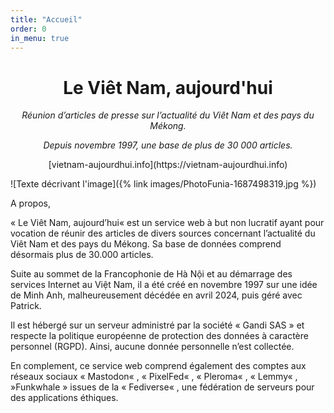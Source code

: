 ```yaml
---
title: "Accueil"
order: 0
in_menu: true
---
```

# <center>Le Viêt Nam, aujourd'hui</center>

_<center>Réunion d’articles de presse sur l’actualité du Viêt Nam et des pays du Mékong.</center>_ 

_<center>Depuis novembre 1997, une base de plus de 30 000 articles.</center>_ 


 <center>[vietnam-aujourdhui.info](https://vietnam-aujourdhui.info)</center> 



![Texte décrivant l'image]({% link images/PhotoFunia-1687498319.jpg %})




A propos,

« Le Viêt Nam, aujourd’hui« est un service web à but non lucratif ayant pour vocation de réunir des articles de divers sources concernant l’actualité du Viêt Nam et des pays du Mékong. Sa base de données comprend désormais plus de 30.000 articles.

Suite au sommet de la Francophonie de Hà Nội et au démarrage des services Internet au Việt Nam, il a été créé en novembre 1997 sur une idée de Minh Anh, malheureusement décédée en avril 2024, puis géré avec Patrick.

Il est hébergé sur un serveur administré par la société « Gandi SAS » et respecte la politique européenne de protection des données à caractère personnel (RGPD). Ainsi, aucune donnée personnelle n’est collectée.

En complement, ce service web comprend également des comptes aux réseaux sociaux « Mastodon« , « PixelFed« , « Pleroma« , « Lemmy« , »Funkwhale » issues de la « Fediverse« , une fédération de serveurs pour des applications éthiques. 